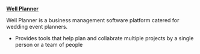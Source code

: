 <b><u>Well Planner</u></b>

Well Planner is a business management software platform catered for wedding event planners.
- Provides tools that help plan and collabrate multiple projects by a single person or a team of people
